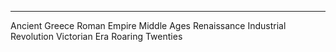 ---

Ancient Greece
Roman Empire
Middle Ages
Renaissance
Industrial Revolution
Victorian Era
Roaring Twenties

